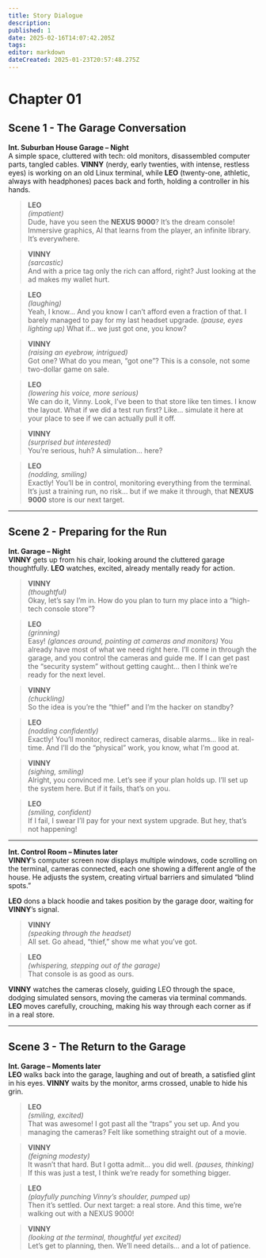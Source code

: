```yaml
---
title: Story Dialogue
description: 
published: 1
date: 2025-02-16T14:07:42.205Z
tags: 
editor: markdown
dateCreated: 2025-01-23T20:57:48.275Z
---
```


# Chapter 01

## Scene 1 - The Garage Conversation

**Int. Suburban House Garage – Night**  
A simple space, cluttered with tech: old monitors, disassembled computer parts, tangled cables. **VINNY** (nerdy, early twenties, with intense, restless eyes) is working on an old Linux terminal, while **LEO** (twenty-one, athletic, always with headphones) paces back and forth, holding a controller in his hands.

> **LEO**  
> *(impatient)*  
> Dude, have you seen the **NEXUS 9000**? It’s the dream console! Immersive graphics, AI that learns from the player, an infinite library. It’s everywhere.

> **VINNY**  
> *(sarcastic)*  
> And with a price tag only the rich can afford, right? Just looking at the ad makes my wallet hurt.

> **LEO**  
> *(laughing)*  
> Yeah, I know... And you know I can’t afford even a fraction of that. I barely managed to pay for my last headset upgrade. *(pause, eyes lighting up)* What if... we just got one, you know?

> **VINNY**  
> *(raising an eyebrow, intrigued)*  
> Got one? What do you mean, “got one”? This is a console, not some two-dollar game on sale.

> **LEO**  
> *(lowering his voice, more serious)*  
> We can do it, Vinny. Look, I’ve been to that store like ten times. I know the layout. What if we did a test run first? Like… simulate it here at your place to see if we can actually pull it off.

> **VINNY**  
> *(surprised but interested)*  
> You’re serious, huh? A simulation... here?

> **LEO**  
> *(nodding, smiling)*  
> Exactly! You’ll be in control, monitoring everything from the terminal. It’s just a training run, no risk... but if we make it through, that **NEXUS 9000** store is our next target.

---

## Scene 2 - Preparing for the Run

**Int. Garage – Night**  
**VINNY** gets up from his chair, looking around the cluttered garage thoughtfully. **LEO** watches, excited, already mentally ready for action.

> **VINNY**  
> *(thoughtful)*  
> Okay, let’s say I’m in. How do you plan to turn my place into a “high-tech console store”?

> **LEO**  
> *(grinning)*  
> Easy! *(glances around, pointing at cameras and monitors)* You already have most of what we need right here. I’ll come in through the garage, and you control the cameras and guide me. If I can get past the “security system” without getting caught… then I think we’re ready for the next level.

> **VINNY**  
> *(chuckling)*  
> So the idea is you’re the “thief” and I’m the hacker on standby?

> **LEO**  
> *(nodding confidently)*  
> Exactly! You’ll monitor, redirect cameras, disable alarms… like in real-time. And I’ll do the “physical” work, you know, what I’m good at.

> **VINNY**  
> *(sighing, smiling)*  
> Alright, you convinced me. Let’s see if your plan holds up. I’ll set up the system here. But if it fails, that’s on you.

> **LEO**  
> *(smiling, confident)*  
> If I fail, I swear I’ll pay for your next system upgrade. But hey, that’s not happening!

---

**Int. Control Room – Minutes later**  
**VINNY**’s computer screen now displays multiple windows, code scrolling on the terminal, cameras connected, each one showing a different angle of the house. He adjusts the system, creating virtual barriers and simulated “blind spots.”

**LEO** dons a black hoodie and takes position by the garage door, waiting for **VINNY**’s signal.

> **VINNY**  
> *(speaking through the headset)*  
> All set. Go ahead, “thief,” show me what you’ve got.

> **LEO**  
> *(whispering, stepping out of the garage)*  
> That console is as good as ours.

**VINNY** watches the cameras closely, guiding LEO through the space, dodging simulated sensors, moving the cameras via terminal commands. **LEO** moves carefully, crouching, making his way through each corner as if in a real store.

---

## Scene 3 - The Return to the Garage

**Int. Garage – Moments later**  
**LEO** walks back into the garage, laughing and out of breath, a satisfied glint in his eyes. **VINNY** waits by the monitor, arms crossed, unable to hide his grin.

> **LEO**  
> *(smiling, excited)*  
> That was awesome! I got past all the “traps” you set up. And you managing the cameras? Felt like something straight out of a movie.

> **VINNY**  
> *(feigning modesty)*  
> It wasn’t that hard. But I gotta admit... you did well. *(pauses, thinking)* If this was just a test, I think we’re ready for something bigger.

> **LEO**  
> *(playfully punching Vinny’s shoulder, pumped up)*  
> Then it’s settled. Our next target: a real store. And this time, we’re walking out with a NEXUS 9000!

> **VINNY**  
> *(looking at the terminal, thoughtful yet excited)*  
> Let’s get to planning, then. We’ll need details... and a lot of patience.
